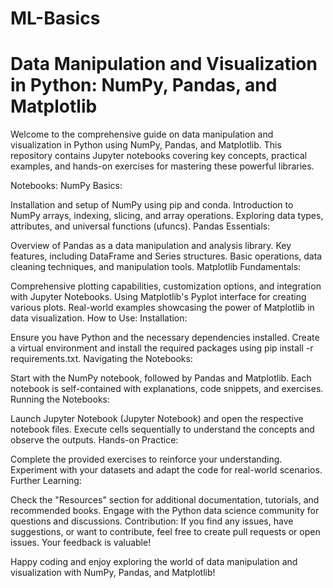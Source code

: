 # ML-Basics

# Data Manipulation and Visualization in Python: NumPy, Pandas, and Matplotlib

Welcome to the comprehensive guide on data manipulation and visualization in Python using NumPy, Pandas, and Matplotlib. This repository contains Jupyter notebooks covering key concepts, practical examples, and hands-on exercises for mastering these powerful libraries.

Notebooks:
NumPy Basics:

Installation and setup of NumPy using pip and conda.
Introduction to NumPy arrays, indexing, slicing, and array operations.
Exploring data types, attributes, and universal functions (ufuncs).
Pandas Essentials:

Overview of Pandas as a data manipulation and analysis library.
Key features, including DataFrame and Series structures.
Basic operations, data cleaning techniques, and manipulation tools.
Matplotlib Fundamentals:

Comprehensive plotting capabilities, customization options, and integration with Jupyter Notebooks.
Using Matplotlib's Pyplot interface for creating various plots.
Real-world examples showcasing the power of Matplotlib in data visualization.
How to Use:
Installation:

Ensure you have Python and the necessary dependencies installed.
Create a virtual environment and install the required packages using pip install -r requirements.txt.
Navigating the Notebooks:

Start with the NumPy notebook, followed by Pandas and Matplotlib.
Each notebook is self-contained with explanations, code snippets, and exercises.
Running the Notebooks:

Launch Jupyter Notebook (Jupyter Notebook) and open the respective notebook files.
Execute cells sequentially to understand the concepts and observe the outputs.
Hands-on Practice:

Complete the provided exercises to reinforce your understanding.
Experiment with your datasets and adapt the code for real-world scenarios.
Further Learning:

Check the "Resources" section for additional documentation, tutorials, and recommended books.
Engage with the Python data science community for questions and discussions.
Contribution:
If you find any issues, have suggestions, or want to contribute, feel free to create pull requests or open issues. Your feedback is valuable!

Happy coding and enjoy exploring the world of data manipulation and visualization with NumPy, Pandas, and Matplotlib!

